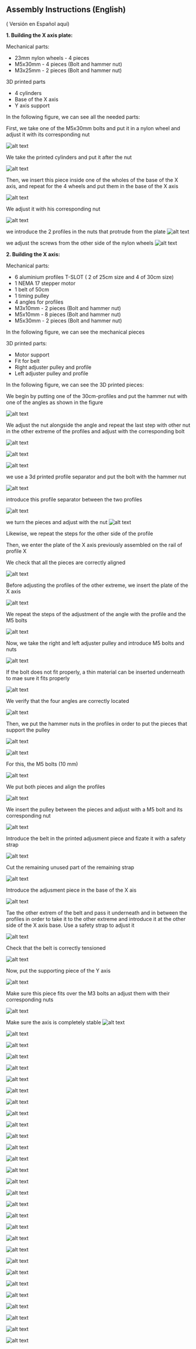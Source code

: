 ## Assembly Instructions (English) ##
( Versión en Español aquí)

**1. Building the X axis plate:**

Mechanical parts:

- 23mm nylon wheels - 4 pieces               
- M5x30mm - 4 pieces (Bolt and hammer nut)   
- M3x25mm - 2 pieces (Bolt and hammer nut)            

3D printed parts 
- 4 cylinders         
- Base of the X axis  
- Y axis support     

In the following figure, we can see all the needed parts:



First, we take one of the M5x30mm bolts and put it in a nylon wheel and adjust it with its corresponding nut 

![alt text](https://raw.githubusercontent.com/FOSH-following-demand/Micro_Manipulator/master/documentation/building/Figures/Fig_01.jpg)

We take the printed cylinders and put it after the nut 

![alt text](https://raw.githubusercontent.com/FOSH-following-demand/Micro_Manipulator/master/documentation/building/Figures/Fig_02.jpg)

Then, we insert this piece inside one of the wholes of the base of the X axis, and repeat for the 4 wheels and put them in the base of the X axis

![alt text](https://raw.githubusercontent.com/FOSH-following-demand/Micro_Manipulator/master/documentation/building/Figures/Fig_03.jpg)

We adjust it with his corresponding nut 

![alt text](https://raw.githubusercontent.com/FOSH-following-demand/Micro_Manipulator/master/documentation/building/Figures/Fig_04_0.jpg)

we introduce the 2 profiles in the nuts that protrude from the plate
![alt text](https://raw.githubusercontent.com/FOSH-following-demand/Micro_Manipulator/master/documentation/building/Figures/Fig_04_1.jpg)

we adjust the screws from the other side of the nylon wheels
![alt text](https://raw.githubusercontent.com/FOSH-following-demand/Micro_Manipulator/master/documentation/building/Figures/Fig_04_3.jpg)

**2. Building the X axis:**

Mechanical parts:

- 6 aluminium profiles T-SLOT ( 2 of 25cm size and 4 of 30cm size)
- 1 NEMA 17 stepper motor 
- 1 belt of 50cm 
- 1 timing pulley 
- 4 angles for profiles 
- M3x10mm - 2 pieces (Bolt and hammer nut) 
- M5x10mm - 8 pieces (Bolt and hammer nut) 
- M5x30mm - 2 pieces (Bolt and hammer nut) 

In the following figure, we can see the mechanical pieces 

3D printed parts:

- Motor support 
- Fit for belt 
- Right adjuster pulley and profile 
- Left adjuster pulley and profile 

In the following figure, we can see the 3D printed pieces:

We begin by putting one of the 30cm-profiles and put the hammer nut with one of the angles as shown in the figure


![alt text](https://raw.githubusercontent.com/FOSH-following-demand/Micro_Manipulator/master/documentation/building/Figures/Fig_05.jpg)

We adjust the nut alongside the angle and repeat the last step with other nut in the other extreme of the profiles and adjust with the corresponding bolt

![alt text](https://raw.githubusercontent.com/FOSH-following-demand/Micro_Manipulator/master/documentation/building/Figures/Fig_06.jpg)

![alt text](https://raw.githubusercontent.com/FOSH-following-demand/Micro_Manipulator/master/documentation/building/Figures/Fig_07.jpg)

![alt text](https://raw.githubusercontent.com/FOSH-following-demand/Micro_Manipulator/master/documentation/building/Figures/Fig_08.jpg)

we use a 3d printed profile separator and put the bolt with the hammer nut

![alt text](https://raw.githubusercontent.com/FOSH-following-demand/Micro_Manipulator/master/documentation/building/Figures/Fig_09.jpg)


introduce this profile separator between the two profiles

![alt text](https://raw.githubusercontent.com/FOSH-following-demand/Micro_Manipulator/master/documentation/building/Figures/Fig_10.jpg)

we turn the pieces and adjust with the nut
![alt text](https://raw.githubusercontent.com/FOSH-following-demand/Micro_Manipulator/master/documentation/building/Figures/Fig_11.jpg)

Likewise, we repeat the steps for the other side of the profile


Then, we enter the plate of the X axis previously assembled on the rail of profile X



We check that all the pieces are correctly aligned 

![alt text](https://raw.githubusercontent.com/FOSH-following-demand/Micro_Manipulator/master/documentation/building/Figures/Fig_12.jpg)

Before adjusting the profiles of the other extreme, we insert the plate of the X axis 

![alt text](https://raw.githubusercontent.com/FOSH-following-demand/Micro_Manipulator/master/documentation/building/Figures/Fig_13.jpg)

We repeat the steps of the adjustment of the angle with the profile and the M5 bolts 

![alt text](https://raw.githubusercontent.com/FOSH-following-demand/Micro_Manipulator/master/documentation/building/Figures/Fig_14.jpg)

Now, we take the right and left adjuster pulley and introduce M5 bolts and nuts

![alt text](https://raw.githubusercontent.com/FOSH-following-demand/Micro_Manipulator/master/documentation/building/Figures/Fig_15.jpg)

If the bolt does not fit properly, a thin material can be inserted underneath to mae sure it fits properly 

![alt text](https://raw.githubusercontent.com/FOSH-following-demand/Micro_Manipulator/master/documentation/building/Figures/Fig_16.jpg)

We verify that the four angles are correctly located

![alt text](https://raw.githubusercontent.com/FOSH-following-demand/Micro_Manipulator/master/documentation/building/Figures/Fig_17.jpg)

Then, we put the hammer nuts in the profiles in order to put the pieces that support the pulley 

![alt text](https://raw.githubusercontent.com/FOSH-following-demand/Micro_Manipulator/master/documentation/building/Figures/Fig_18.jpg)


![alt text](https://raw.githubusercontent.com/FOSH-following-demand/Micro_Manipulator/master/documentation/building/Figures/Fig_19.jpg)


For this, the M5 bolts (10 mm)

![alt text](https://raw.githubusercontent.com/FOSH-following-demand/Micro_Manipulator/master/documentation/building/Figures/Fig_20.jpg)

We put both pieces and align the profiles 

![alt text](https://raw.githubusercontent.com/FOSH-following-demand/Micro_Manipulator/master/documentation/building/Figures/Fig_21.jpg)

We insert the pulley between the pieces and adjust with a M5 bolt and its corresponding nut 

![alt text](https://raw.githubusercontent.com/FOSH-following-demand/Micro_Manipulator/master/documentation/building/Figures/Fig_21.jpg)

Introduce the belt in the printed adjusment piece and fizate it with a safety strap 

![alt text](https://raw.githubusercontent.com/FOSH-following-demand/Micro_Manipulator/master/documentation/building/Figures/Fig_22.jpg)

Cut the remaining unused part of the remaining strap 

![alt text](https://raw.githubusercontent.com/FOSH-following-demand/Micro_Manipulator/master/documentation/building/Figures/Fig_23.jpg)

Introduce the adjusment piece in the base of the X ais

![alt text](https://raw.githubusercontent.com/FOSH-following-demand/Micro_Manipulator/master/documentation/building/Figures/Fig_24.jpg)

Tae the other extrem of the belt and pass it underneath and in between the profiles in order to take it to the other extreme and introduce it at the other side of the X axis base. Use a safety strap to adjust it 

![alt text](https://raw.githubusercontent.com/FOSH-following-demand/Micro_Manipulator/master/documentation/building/Figures/Fig_25.jpg)

Check that the belt is correctly tensioned 

![alt text](https://raw.githubusercontent.com/FOSH-following-demand/Micro_Manipulator/master/documentation/building/Figures/Fig_26.jpg)

Now, put the supporting piece of the Y axis 

![alt text](https://raw.githubusercontent.com/FOSH-following-demand/Micro_Manipulator/master/documentation/building/Figures/Fig_27.jpg)

Make sure this piece fits over the M3 bolts an adjust them with their corresponding nuts 

![alt text](https://raw.githubusercontent.com/FOSH-following-demand/Micro_Manipulator/master/documentation/building/Figures/Fig_28.jpg)

Make sure the axis is completely stable 
![alt text](https://raw.githubusercontent.com/FOSH-following-demand/Micro_Manipulator/master/documentation/building/Figures/Fig_29.jpg)

![alt text](https://raw.githubusercontent.com/FOSH-following-demand/Micro_Manipulator/master/documentation/building/Figures/Fig_30.jpg)

![alt text](https://raw.githubusercontent.com/FOSH-following-demand/Micro_Manipulator/master/documentation/building/Figures/Fig_31.jpg)

![alt text](https://raw.githubusercontent.com/FOSH-following-demand/Micro_Manipulator/master/documentation/building/Figures/Fig_32.jpg)

![alt text](https://raw.githubusercontent.com/FOSH-following-demand/Micro_Manipulator/master/documentation/building/Figures/Fig_33.jpg)

![alt text](https://raw.githubusercontent.com/FOSH-following-demand/Micro_Manipulator/master/documentation/building/Figures/Fig_34.jpg)

![alt text](https://raw.githubusercontent.com/FOSH-following-demand/Micro_Manipulator/master/documentation/building/Figures/Fig_35.jpg)

![alt text](https://raw.githubusercontent.com/FOSH-following-demand/Micro_Manipulator/master/documentation/building/Figures/Fig_36.jpg)

![alt text](https://raw.githubusercontent.com/FOSH-following-demand/Micro_Manipulator/master/documentation/building/Figures/Fig_37.jpg)

![alt text](https://raw.githubusercontent.com/FOSH-following-demand/Micro_Manipulator/master/documentation/building/Figures/Fig_38.jpg)

![alt text](https://raw.githubusercontent.com/FOSH-following-demand/Micro_Manipulator/master/documentation/building/Figures/Fig_39.jpg)

![alt text](https://raw.githubusercontent.com/FOSH-following-demand/Micro_Manipulator/master/documentation/building/Figures/Fig_40.jpg)

![alt text](https://raw.githubusercontent.com/FOSH-following-demand/Micro_Manipulator/master/documentation/building/Figures/Fig_41.jpg)

![alt text](https://raw.githubusercontent.com/FOSH-following-demand/Micro_Manipulator/master/documentation/building/Figures/Fig_41_0.jpg)

![alt text](https://raw.githubusercontent.com/FOSH-following-demand/Micro_Manipulator/master/documentation/building/Figures/Fig_42.jpg)

![alt text](https://raw.githubusercontent.com/FOSH-following-demand/Micro_Manipulator/master/documentation/building/Figures/Fig_42_0.jpg)

![alt text](https://raw.githubusercontent.com/FOSH-following-demand/Micro_Manipulator/master/documentation/building/Figures/Fig_42_1.jpg)

![alt text](https://raw.githubusercontent.com/FOSH-following-demand/Micro_Manipulator/master/documentation/building/Figures/Fig_42_2.jpg)

![alt text](https://raw.githubusercontent.com/FOSH-following-demand/Micro_Manipulator/master/documentation/building/Figures/Fig_42_3.jpg)

![alt text](https://raw.githubusercontent.com/FOSH-following-demand/Micro_Manipulator/master/documentation/building/Figures/Fig_42_4.jpg)

![alt text](https://raw.githubusercontent.com/FOSH-following-demand/Micro_Manipulator/master/documentation/building/Figures/Fig_42_5.jpg)

![alt text](https://raw.githubusercontent.com/FOSH-following-demand/Micro_Manipulator/master/documentation/building/Figures/Fig_42_6.jpg)

![alt text](https://raw.githubusercontent.com/FOSH-following-demand/Micro_Manipulator/master/documentation/building/Figures/Fig_43.jpg)

![alt text](https://raw.githubusercontent.com/FOSH-following-demand/Micro_Manipulator/master/documentation/building/Figures/Fig_44.jpg)

![alt text](https://raw.githubusercontent.com/FOSH-following-demand/Micro_Manipulator/master/documentation/building/Figures/Fig_44_0.jpg)

![alt text](https://raw.githubusercontent.com/FOSH-following-demand/Micro_Manipulator/master/documentation/building/Figures/Fig_44_1.jpg)

![alt text](https://raw.githubusercontent.com/FOSH-following-demand/Micro_Manipulator/master/documentation/building/Figures/Fig_44_2.jpg)

![alt text](https://raw.githubusercontent.com/FOSH-following-demand/Micro_Manipulator/master/documentation/building/Figures/Fig_44_3.jpg)

![alt text](https://raw.githubusercontent.com/FOSH-following-demand/Micro_Manipulator/master/documentation/building/Figures/Fig_45.jpg)


